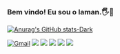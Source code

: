 ### Bem vindo! Eu sou o Iaman.🖐🥇

[![Anurag's GitHub stats-Dark](https://github-readme-stats.vercel.app/api?username=IamanLagares&show_icons=true&theme=dark#gh-dark-mode-only)]()

[![Gmail](https://img.shields.io/badge/Gmail-D14836?style=for-the-badge&logo=gmail&logoColor=white)](iamancontatowork@gmail.com)
[![](https://img.shields.io/badge/C-00599C?style=for-the-badge&logo=c&logoColor=white)]()
[![](	https://img.shields.io/badge/C%2B%2B-00599C?style=for-the-badge&logo=c%2B%2B&logoColor=white)]()
[![](https://img.shields.io/badge/HTML-239120?style=for-the-badge&logo=html5&logoColor=white)]()
[![](https://img.shields.io/badge/CSS-239120?&style=for-the-badge&logo=css3&logoColor=whit)]()
[![](https://img.shields.io/badge/Bitcoin-000000?style=for-the-badge&logo=bitcoin&logoColor=white)]()




